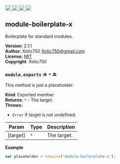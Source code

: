 <a href="https://travis-ci.org/Xotic750/module-boilerplate-x"
   title="Travis status">
<img
   src="https://travis-ci.org/Xotic750/module-boilerplate-x.svg?branch=master"
   alt="Travis status" height="18"/>
</a>
<a href="https://david-dm.org/Xotic750/module-boilerplate-x"
   title="Dependency status">
<img src="https://david-dm.org/Xotic750/module-boilerplate-x.svg"
   alt="Dependency status" height="18"/>
</a>
<a href="https://david-dm.org/Xotic750/module-boilerplate-x#info=devDependencies"
   title="devDependency status">
<img src="https://david-dm.org/Xotic750/module-boilerplate-x/dev-status.svg"
   alt="devDependency status" height="18"/>
</a>
<a href="https://badge.fury.io/js/module-boilerplate-x" title="npm version">
<img src="https://badge.fury.io/js/module-boilerplate-x.svg"
   alt="npm version" height="18"/>
</a>
<a name="module_module-boilerplate-x"></a>

## module-boilerplate-x
Boilerplate for standard modules.

**Version**: 2.1.1  
**Author**: Xotic750 <Xotic750@gmail.com>  
**License**: [MIT](&lt;https://opensource.org/licenses/MIT&gt;)  
**Copyright**: Xotic750  
<a name="exp_module_module-boilerplate-x--module.exports"></a>

### `module.exports` ⇒ <code>\*</code> ⏏
This method is just a placeholder.

**Kind**: Exported member  
**Returns**: <code>\*</code> - The target.  
**Throws**:

- <code>Error</code> If target is not undefined.


| Param | Type | Description |
| --- | --- | --- |
| [target] | <code>\*</code> | The target. |

**Example**  
```js
var placeHolder = require('module-boilerplate-x');
```
